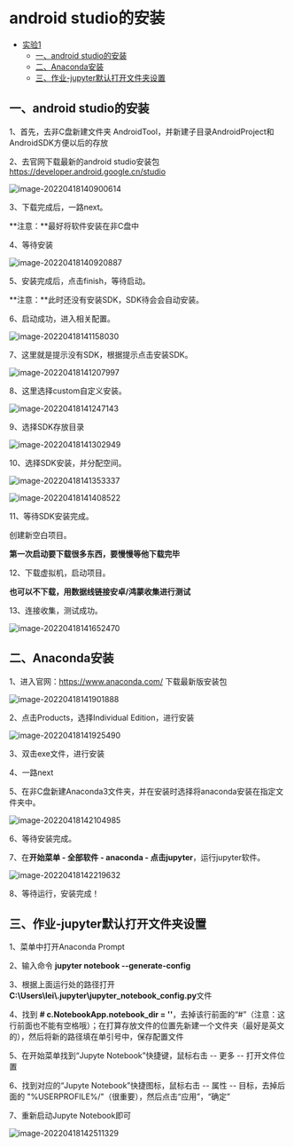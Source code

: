 # android studio的安装

- [实验1](#实验1)
  - [一、android studio的安装](#一android-studio的安装)
  - [二、Anaconda安装](#二anaconda安装)
  - [三、作业-jupyter默认打开文件夹设置](#三作业-jupyter默认打开文件夹设置)

## 一、android studio的安装

1、首先，去非C盘新建文件夹 AndroidTool，并新建子目录AndroidProject和AndroidSDK方便以后的存放

2、去官网下载最新的android studio安装包 https://developer.android.google.cn/studio

![image-20220418140900614](images/image-20220418140900614.png)

3、下载完成后，一路next。

**注意：**最好将软件安装在非C盘中

4、等待安装

![image-20220418140920887](images/image-20220418140920887.png)

5、安装完成后，点击finish，等待启动。

**注意：**此时还没有安装SDK，SDK待会会自动安装。

6、启动成功，进入相关配置。

![image-20220418141158030](images/image-20220418141158030.png)

7、这里就是提示没有SDK，根据提示点击安装SDK。

![image-20220418141207997](images/image-20220418141207997.png)

8、这里选择custom自定义安装。

![image-20220418141247143](images/image-20220418141247143.png)

9、选择SDK存放目录

![image-20220418141302949](images/image-20220418141302949.png)

10、选择SDK安装，并分配空间。

![image-20220418141353337](images/image-20220418141353337.png)

![image-20220418141408522](images/image-20220418141408522.png)

11、等待SDK安装完成。

创建新空白项目。

**第一次启动要下载很多东西，要慢慢等他下载完毕**

12、下载虚拟机，启动项目。

**也可以不下载，用数据线链接安卓/鸿蒙收集进行测试**

13、连接收集，测试成功。

![image-20220418141652470](images/image-20220418141652470.png)



## 二、Anaconda安装

1、进入官网：https://www.anaconda.com/ 下载最新版安装包

![image-20220418141901888](images/image-20220418141901888.png)

2、点击Products，选择Individual Edition，进行安装

![image-20220418141925490](images/image-20220418141925490.png)

3、双击exe文件，进行安装

4、一路next

5、在非C盘新建Anaconda3文件夹，并在安装时选择将anaconda安装在指定文件夹中。

![image-20220418142104985](images/image-20220418142104985.png)

6、等待安装完成。

7、在**开始菜单 - 全部软件 - anaconda - 点击jupyter**，运行jupyter软件。

![image-20220418142219632](images/image-20220418142219632.png)

8、等待运行，安装完成！



## 三、作业-jupyter默认打开文件夹设置

1、菜单中打开Anaconda Prompt

2、输入命令 **jupyter notebook --generate-config**

3、根据上面运行处的路径打开**C:\Users\lei\\.jupyter\jupyter_notebook_config.py**文件

4、找到 **# c.NotebookApp.notebook_dir = ''**，去掉该行前面的“#”（注意：这行前面也不能有空格哦）；在打算存放文件的位置先新建一个文件夹（最好是英文的），然后将新的路径填在单引号中，保存配置文件

5、在开始菜单找到“Jupyte Notebook”快捷键，鼠标右击 -- 更多 -- 打开文件位置

6、找到对应的“Jupyte Notebook”快捷图标，鼠标右击 -- 属性 -- 目标，去掉后面的 "%USERPROFILE%/"（很重要），然后点击“应用”，“确定”　　

7、重新启动Jupyte Notebook即可

![image-20220418142511329](images/image-20220418142511329.png)

